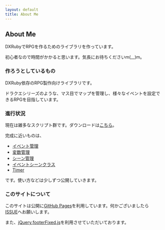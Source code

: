```yaml
---
layout: default
title: About Me
---
```


## About Me

DXRubyでRPGを作るためのライブラリを作っています。

初心者なので時間がかかると思います。気長にお待ちくださいm(__)m。

### 作ろうとしているもの

DXRuby依存のRPG製作向けライブラリです。

ドラクエシリーズのような、マス目でマップを管理し、様々なイベントを設定できるRPGを目指しています。

### 進行状況

現在は雑多なスクリプト群です。ダウンロードは[こちら](./download "ダウンロード")。

完成に近いものは、

* [イベント管理](https://github.com/RPGP1/Tool/blob/master/i386-msvcrt/RPG/1/event.rb)
* [変数管理](https://github.com/RPGP1/Tool/blob/master/i386-msvcrt/RPG/1/variable.rb)
* [シーン管理](https://github.com/RPGP1/Tool/blob/master/i386-msvcrt/RPG/1/game.rb)
* [イベントシーンクラス](https://github.com/RPGP1/Tool/blob/master/i386-msvcrt/RPG/1/eventscene.rb)
* [Timer](https://github.com/RPGP1/Tool/blob/master/i386-msvcrt/MyDXLibrary/think_timer.rb)

です。使い方などは少しずつ公開していきます。

### このサイトについて

このサイトは公開に[GitHub Pages](http://pages.github.com/)を利用しています。何かございましたら[ISSUE](https://github.com/RPGP1/rpgp1.github.io/issues)へお願いします。

また、[jQuery](http://jquery.com/),[footerFixed.js](http://blog.webcreativepark.net/2007/11/16-012253.html)を利用させていただいております。
